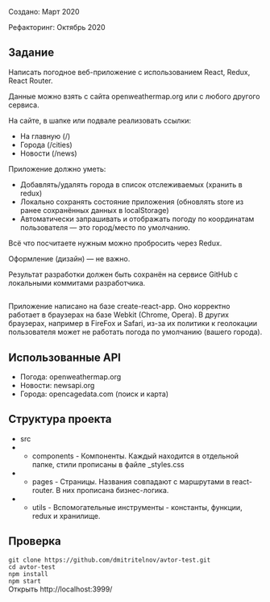 Создано: Март 2020

Рефакторинг: Октябрь 2020

## Задание

Написать погодное веб-приложение с использованием React, Redux, React Router.

Данные можно взять с сайта openweathermap.org или с любого другого сервиса.

На сайте, в шапке или подвале реализовать ссылки:
- На главную (/)
- Города (/cities)
- Новости (/news)

Приложение должно уметь:
- Добавлять/удалять города в список отслеживаемых (хранить в redux)
- Локально сохранять состояние приложения (обновлять store из ранее сохранённых данных в localStorage)
- Автоматически запрашивать и отображать погоду по координатам пользователя — это город/место по умолчанию.

Всё что посчитаете нужным можно пробросить через Redux.

Оформление (дизайн) — не важно.

Результат разработки должен быть сохранён на сервисе GitHub с локальными коммитами разработчика.

## 

Приложение написано на базе create-react-app. 
Оно корректно работает в браузерах на базе Webkit (Chrome, Opera). В других браузерах, например в FireFox и Safari, из-за их политики к геолокации пользователя может не работать погода по умолчанию (вашего города).

## Использованные API

- Погода: openweathermap.org
- Новости: newsapi.org
- Города: opencagedata.com (поиск и карта)

## Структура проекта

- src
- - components - Компоненты. Каждый находится в отдельной папке, стили прописаны в файле _styles.css
- - pages - Страницы. Названия совпадают с маршрутами в react-router. В них прописана бизнес-логика.
- - utils - Вспомогательные инструменты - константы, функции, redux и хранилище. 

## Проверка

`git clone https://github.com/dmitritelnov/avtor-test.git` <br/>
`cd avtor-test` <br/>
`npm install` <br/>
`npm start` <br/>
Открыть http://localhost:3999/